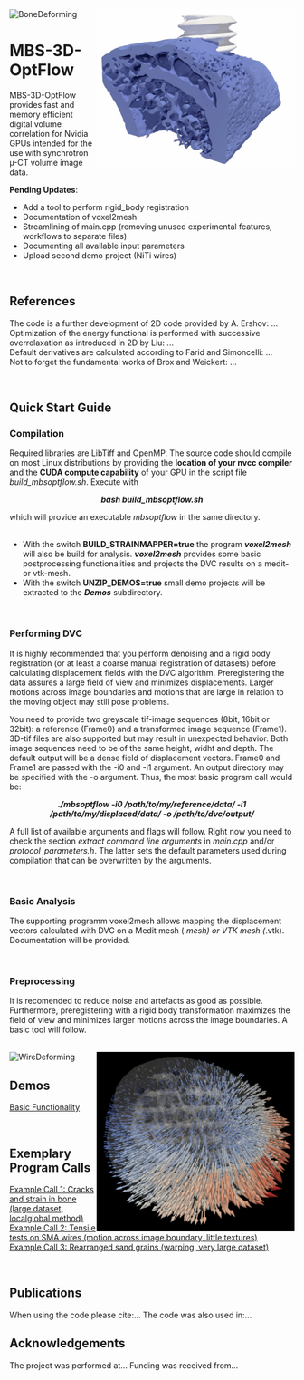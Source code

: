 

<picture>
  <img src="syn0134_deformation.gif" width="350" title="bone deformation during screw push-out" align="right">
  <img alt="BoneDeforming">
</picture>

# MBS-3D-OptFlow

MBS-3D-OptFlow provides fast and memory efficient digital volume correlation for Nvidia GPUs intended for the use with synchrotron µ-CT volume image data.

**Pending Updates**:
  - Add a tool to perform rigid_body registration
  - Documentation of voxel2mesh
  - Streamlining of main.cpp (removing unused experimental features, workflows to separate files)
  - Documenting all available input parameters
  - Upload second demo project (NiTi wires)
<br>

## References
The code is a further development of 2D code provided by A. Ershov: ...
<br>
Optimization of the energy functional is performed with successive overrelaxation as introduced in 2D by Liu: ...
<br>
Default derivatives are calculated according to Farid and Simoncelli: ...
<br>
Not to forget the fundamental works of Brox and Weickert: ...

<br>

## Quick Start Guide

### Compilation

Required libraries are LibTiff and OpenMP. The source code should compile on most Linux distributions by providing the **location of your nvcc compiler** and the **CUDA compute capability** of your GPU in the script file *build_mbsoptflow.sh*. Execute with 

***<p align="center"> bash build_mbsoptflow.sh </p>***

which will provide an executable *mbsoptflow* in the same directory.
<br>
<br> 
- With the switch **BUILD_STRAINMAPPER=true** the program ***voxel2mesh*** will also be build for analysis. ***voxel2mesh*** provides some basic postprocessing functionalities and projects the DVC results on a medit- or vtk-mesh.
- With the switch **UNZIP_DEMOS=true** small demo projects will be extracted to the ***Demos*** subdirectory.
<br>

### Performing DVC

It is highly recommended that you perform denoising and a rigid body registration (or at least a coarse manual registration of datasets) before calculating displacement fields with the DVC algorithm. Preregistering the data assures a large field of view and minimizes displacements. Larger motions across image boundaries and motions that are large in relation to the moving object may still pose problems.

You need to provide two greyscale tif-image sequences (8bit, 16bit or 32bit): a reference (Frame0) and a transformed image sequence (Frame1). 3D-tif files are also supported but may result in unexpected behavior. Both image sequences need to be of the same height, widht and depth. The default output will be a dense field of displacement vectors. Frame0 and Frame1 are passed with the -i0 and -i1 argument. An output directory may be specified with the -o argument. Thus, the most basic program call would be:

***<p align="center"> ./mbsoptflow -i0 /path/to/my/reference/data/ -i1 /path/to/my/displaced/data/ -o /path/to/dvc/output/</p>***

A full list of available arguments and flags will follow. Right now you need to check the section *extract command line arguments* in *main.cpp* and/or *protocol_parameters.h*. The latter sets the default parameters  used during compilation that can be overwritten by the arguments.

<br>

### Basic Analysis

The supporting programm voxel2mesh allows mapping the displacement vectors calculated with DVC on a Medit mesh (*.mesh) or VTK mesh (*.vtk). Documentation will be provided.

<br>

### Preprocessing

It is recomended to reduce noise and artefacts as good as possible. Furthermore, preregistering with a rigid body transformation maximizes the field of view and minimizes larger motions across the image boundaries. A basic tool will follow.

<br>

<picture>
  <img src="DVC_Demo_Alloy.png" width="350" title="transversal contraction" align="right">
  <img alt="WireDeforming">
</picture>

## Demos
[Basic Functionality](https://github.com/brunsst/MBS-3D-OptFlow/blob/main/Demos/RayDemo/README.md)

<br>

## Exemplary Program Calls

[Example Call 1: Cracks and strain in bone (large dataset, localglobal method)](https://github.com/brunsst/MBS-3D-OptFlow/blob/main/examplary_call1.md)
<br>
[Example Call 2: Tensile tests on SMA wires (motion across image boundary, little textures)](https://github.com/brunsst/MBS-3D-OptFlow/blob/main/examplary_call2.md)
<br>
[Example Call 3: Rearranged sand grains (warping, very large dataset)](https://github.com/brunsst/MBS-3D-OptFlow/blob/main/examplary_call3.md)

<br>

## Publications
When using the code please cite:...
The code was also used in:...
<br>

## Acknowledgements
The project was performed at... 
Funding was received from...

